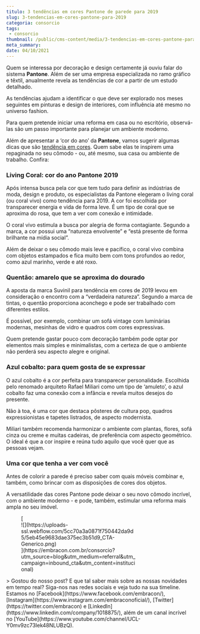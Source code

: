 ```yaml
---
titulo: 3 tendências em cores Pantone de parede para 2019
slug: 3-tendencias-em-cores-pantone-para-2019
categoria: consorcio
tags:
 - consorcio
thumbnail: /public/cms-content/media/3-tendencias-em-cores-pantone-para-2019.jpg
meta_summary: 
date: 04/10/2021
---
```

Quem se interessa por decoração e design certamente já ouviu falar do sistema **Pantone**. Além de ser uma empresa especializada no ramo gráfico e têxtil, anualmente revela as tendências de cor a partir de um estudo detalhado.

As tendências ajudam a identificar o que deve ser explorado nos meses seguintes em pinturas e design de interiores, com influência até mesmo no universo fashion.

Para quem pretende iniciar uma reforma em casa ou no escritório, observá-las são um passo importante para planejar um ambiente moderno.

Além de apresentar a ‘cor do ano’ da **Pantone**, vamos sugerir algumas dicas que são [tendência em cores](https://www.embracon.com.br/blog/como-escolher-as-cores-de-tintas-para-os-ambientes-da-casa). Quem sabe elas te inspirem uma repaginada no seu cômodo - ou, até mesmo, sua casa ou ambiente de trabalho. Confira:

### Living Coral: cor do ano Pantone 2019

Após intensa busca pela cor que tem tudo para definir as indústrias de moda, design e produto, os especialistas da Pantone elegeram o living coral (ou coral vivo) como tendência para 2019. A cor foi escolhida por transparecer energia e vida de forma leve. É um tipo de coral que se aproxima do rosa, que tem a ver com conexão e intimidade.

O coral vivo estimula a busca por alegria de forma contagiante. Segundo a marca, a cor possui uma “natureza envolvente” e “está presente de forma brilhante na mídia social”.

Além de deixar o seu cômodo mais leve e pacífico, o coral vivo combina com objetos estampados e fica muito bem com tons profundos ao redor, como azul marinho, verde e até roxo.

### Quentão: amarelo que se aproxima do dourado

A aposta da marca Suvinil para tendência em cores de 2019 levou em consideração o encontro com a “verdadeira natureza”. Segundo a marca de tintas, o quentão proporciona aconchego e pode ser trabalhado com diferentes estilos.

É possível, por exemplo, combinar um sofá vintage com luminárias modernas, mesinhas de vidro e quadros com cores expressivas.

Quem pretende gastar pouco com decoração também pode optar por elementos mais simples e minimalistas, com a certeza de que o ambiente não perderá seu aspecto alegre e original.

### Azul cobalto: para quem gosta de se expressar

O azul cobalto é a cor perfeita para transparecer personalidade. Escolhida pelo renomado arquiteto Rafael Miliari como um tipo de ‘amuleto’, o azul cobalto faz uma conexão com a infância e revela muitos desejos do presente.

Não à toa, é uma cor que destaca pôsteres de cultura pop, quadros expressionistas e tapetes listrados, de aspecto modernista.

Miliari também recomenda harmonizar o ambiente com plantas, flores, sofá cinza ou creme e muitas cadeiras, de preferência com aspecto geométrico. O ideal é que a cor inspire e reúna tudo aquilo que você quer que as pessoas vejam.

### Uma cor que tenha a ver com você

Antes de colorir a parede é preciso saber com quais móveis combinar e, também, como brincar com as disposições de cores dos objetos.

A versatilidade das cores Pantone pode deixar o seu novo cômodo incrível, com o ambiente moderno - e pode, também, estimular uma reforma mais ampla no seu imóvel.

<figure class="w-richtext-figure-type-image w-richtext-align-center" style="max-width:310px">[<div>![](https://uploads-ssl.webflow.com/5cc70a3a0871f750442da9d5/5eb45e9683dae375ec3b51d9_CTA-Generico.png)</div>](https://embracon.com.br/consorcio?utm_source=blog&utm_medium=referral&utm_campaign=inbound_cta&utm_content=institucional)</figure>> Gostou do nosso post? E que tal saber mais sobre as nossas novidades em tempo real? Siga-nos nas redes sociais e veja tudo na sua timeline. Estamos no [Facebook](https://www.facebook.com/embracon/), [Instagram](https://www.instagram.com/embraconoficial/), [Twitter](https://twitter.com/embracon) e [LinkedIn](https://www.linkedin.com/company/1018875/), além de um canal incrível no [YouTube](https://www.youtube.com/channel/UCL-Y0mv9zc73Iek48NLUBzQ).

‍

‍
